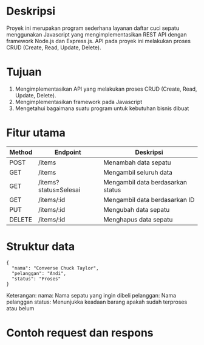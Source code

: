 # Deskripsi
Proyek ini merupakan program sederhana layanan daftar cuci sepatu menggunakan Javascript yang mengimplementasikan REST API dengan framework Node.js dan Express.js. API pada proyek ini melakukan proses CRUD (Create, Read, Update, Delete). 

# Tujuan
1. Mengimplementasikan API yang melakukan proses CRUD (Create, Read, Update, Delete).
2. Mengimplementasikan framework pada Javascript
3. Mengetahui bagaimana suatu program untuk kebutuhan bisnis dibuat

# Fitur utama
| Method        | Endpoint               | Deskripsi    |
| ------------- | -------------          | ------------ |
| POST          | /items                 | Menambah data sepatu |
| GET           | /items                 | Mengambil seluruh data |
| GET           | /items?status=Selesai  | Mengambil data berdasarkan status |
| GET           | /items/:id             | Mengambil data berdasarkan ID |
| PUT           | /items/:id             | Mengubah data sepatu |
| DELETE        | /items/:id             | Menghapus data sepatu |

# Struktur data
```
{
  "nama": "Converse Chuck Taylor",
  "pelanggan": "Andi",
  "status": "Proses"
}
```
Keterangan:
nama: Nama sepatu yang ingin dibeli
pelanggan: Nama pelanggan
status: Menunjukka keadaan barang apakah sudah terproses atau belum

# Contoh request dan respons
